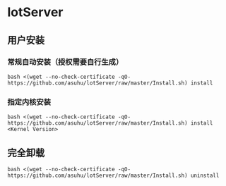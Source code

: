 # lotServer


## 用户安装
### 常规自动安装（授权需要自行生成）
```
bash <(wget --no-check-certificate -qO- https://github.com/asuhu/lotServer/raw/master/Install.sh) install
```

### 指定内核安装
```
bash <(wget --no-check-certificate -qO- https://github.com/asuhu/lotServer/raw/master/Install.sh) install <Kernel Version>
```

## 完全卸载
```
bash <(wget --no-check-certificate -qO- https://github.com/asuhu/lotServer/raw/master/Install.sh) uninstall
```